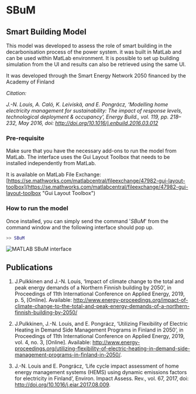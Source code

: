 # SBuM
## Smart Building Model

This model was developed to assess the role of smart building in the decarbonisation process of the power system. it was built in MatLab and can be used within MatLab environment. It is possible to set up building simulation from the UI and results can also be retrieved using the same UI. 

It was developed through the Smart Energy Network 2050 financed by the Academy of Finland

_Citation:_

_J.-N. Louis, A. Caló, K. Leiviskä, and E. Pongrácz, ‘Modelling home electricity management for sustainability: The impact of response levels, technological deployment & occupancy’, Energy Build., vol. 119, pp. 218–232, May 2016, doi: http://doi.org/10.1016/j.enbuild.2016.03.012_

### Pre-requisite

Make sure that you have the necessary add-ons to run the model from MatLab. The interface uses the Gui Layout Toolbox that needs to be installed independently from MatLab.

It is available on MatLab File Exchange: [https://se.mathworks.com/matlabcentral/fileexchange/47982-gui-layout-toolbox](https://se.mathworks.com/matlabcentral/fileexchange/47982-gui-layout-toolbox "Gui Layout Toolbox")

### How to run the model

Once installed, you can simply send the command '_SBuM_' from the command window and the following interface should pop up.

```matlab
>> SBuM
```


![MATLAB SBuM interface](Input/GUI/Images/Matlab_Interface.png)


## Publications

1. J.Pulkkinen and J.-N. Louis, ‘Impact of climate change to the total and peak energy demands of a Northern Finnish building by 2050’, in Proceedings of 11th International Conference on Applied Energy, 2019, p. 5, [Online]. Available: http://www.energy-proceedings.org/impact-of-climate-change-to-the-total-and-peak-energy-demands-of-a-northern-finnish-building-by-2050/

2. J.Pulkkinen, J.-N. Louis, and E. Pongrácz, ‘Utilizing Flexibility of Electric Heating in Demand Side Management Programs in Finland in 2050’, in Proceedings of 11th International Conference on Applied Energy, 2019, vol. 4, no. 3, [Online]. Available: http://www.energy-proceedings.org/utilizing-flexibility-of-electric-heating-in-demand-side-management-programs-in-finland-in-2050/.

3. J.-N. Louis and E. Pongrácz, ‘Life cycle impact assessment of home energy management systems (HEMS) using dynamic emissions factors for electricity in Finland’, Environ. Impact Assess. Rev., vol. 67, 2017, doi: http://doi.org/10.1016/j.eiar.2017.08.009.
